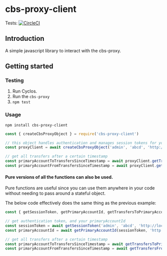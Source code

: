 # cbs-proxy-client

Tests: [![CircleCI](https://circleci.com/gh/AdharaProjects/cbs-proxy-client.svg?style=svg&circle-token=3770174a4170d3dcd342c25cb3d1f1158466b584)](https://circleci.com/gh/AdharaProjects/cbs-proxy-client)

## Introduction

A simple javascript library to interact with the cbs-proxy.

## Getting started



### Testing

1. Run Cyclos.
2. Run the `cbs-proxy`
3. `npm test`

### Usage

`npm install cbs-proxy-client`


```javascript
const { createCbsProxyObject } = require('cbs-proxy-client')

// this object handles authentication and manages session tokens for you.
const proxyClient = await createCbsProxyObject('admin', 'abcd', 'http://localhost:4000')

// get all transfers after a certain timestamp
const primaryAccountToTransfersSinceTimestamp = await proxyClient.getTransfersToPrimaryAccount(1533077567.294)
const primaryAccountFromTransfersSinceTimestamp = await proxyClient.getTransfersFromPrimaryAccount(1533077567.294)
```

#### Pure versions of all the functions can also be used.

Pure functions are useful since you can use them anywhere in your code without needing to pass around a stateful object.

The below code effectively does the same thing as the previous example:

```javascript
const { getSessionToken, getPrimaryAccountId, getTransfersToPrimaryAccountPure, getTransfersFromPrimaryAccountPure } = require('cbs-proxy-client')

// get authentication token, and your primaryAccountId
const sessionToken = await getSessionToken('admin', 'abcd', 'http://localhost:4000')
const primaryAccountId = await getPrimaryAccountId(sessionToken, 'http://localhost:4000')

// get all transfers after a certain timestamp
const primaryAccountToTransfersSinceTimestamp = await getTransfersToPrimaryAccountPure(sessionToken, primaryAccountId, 'http://localhost:4000', 1533077567.294)
const primaryAccountFromTransfersSinceTimestamp = await getTransfersFromPrimaryAccountPure(sessionToken, primaryAccountId, 'http://localhost:4000', 1533077567.294)
```
